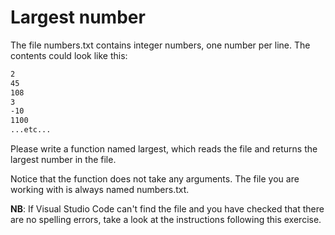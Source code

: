 
# Largest number

The file numbers.txt contains integer numbers, one number per line. The contents could look like this:

```markdown
2
45
108
3
-10
1100
...etc...
```

Please write a function named largest, which reads the file and returns the largest number in the file.

Notice that the function does not take any arguments. The file you are working with is always named numbers.txt.

**NB**: If Visual Studio Code can't find the file and you have checked that there are no spelling errors, take a look at the instructions following this exercise.
